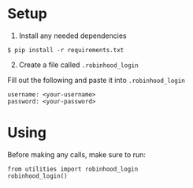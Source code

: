 # Setup

1) Install any needed dependencies

```console
$ pip install -r requirements.txt
```

2) Create a file called `.robinhood_login`

Fill out the following and paste it into `.robinhood_login`

```
username: <your-username>
password: <your-password>
```

# Using

Before making any calls, make sure to run:

```
from utilities import robinhood_login
robinhood_login()
```
